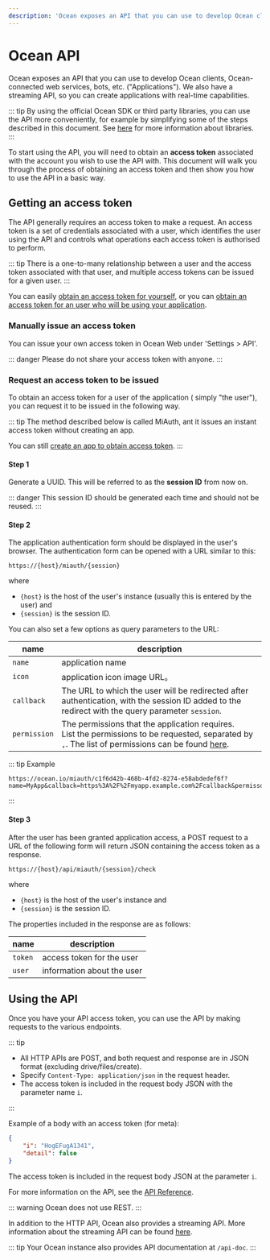 ```yaml
---
description: 'Ocean exposes an API that you can use to develop Ocean clients, Ocean-connected web services, bots, etc. ("Applications").'
---
```


# Ocean API
Ocean exposes an API that you can use to develop Ocean clients, Ocean-connected web services, bots, etc. ("Applications").
We also have a streaming API, so you can create applications with real-time capabilities.

::: tip
By using the official Ocean SDK or third party libraries, you can use the API more conveniently, for example by simplifying some of the steps described in this document.
See [here](TODO) for more information about libraries.
:::

To start using the API, you will need to obtain an **access token** associated with the account you wish to use the API with.
This document will walk you through the process of obtaining an access token and then show you how to use the API in a basic way.

## Getting an access token
The API generally requires an access token to make a request.
An access token is a set of credentials associated with a user, which identifies the user using the API and controls what operations each access token is authorised to perform.

::: tip
There is a one-to-many relationship between a user and the access token associated with that user, and multiple access tokens can be issued for a given user.
:::

You can easily [obtain an access token for yourself](#Manually-issue-an-access-token), or you can [obtain an access token for an user who will be using your application](#Request-an-access-token-to-be-issued).

### Manually issue an access token
You can issue your own access token in Ocean Web under 'Settings > API'.

::: danger
Please do not share your access token with anyone.
:::

### Request an access token to be issued
To obtain an access token for a user of the application ( simply "the user"), you can request it to be issued in the following way.

::: tip
The method described below is called MiAuth, ant it issues an instant access token without creating an app.

You can still [create an app to obtain access token](./app.md).
:::

#### Step 1
Generate a UUID. This will be referred to as the **session ID** from now on.

::: danger
This session ID should be generated each time and should not be reused.
:::

#### Step 2
The application authentication form should be displayed in the user's browser. The authentication form can be opened with a URL similar to this:

```:no-line-numbers
https://{host}/miauth/{session}
```

where
- `{host}` is the host of the user's instance (usually this is entered by the user) and
- `{session}` is the session ID.

You can also set a few options as query parameters to the URL:

| name | description |
| ---- | ---- |
| `name` | application name |
| `icon` | application icon image URL。 |
| `callback` | The URL to which the user will be redirected after authentication, with the session ID added to the redirect with the query parameter `session`. |
| `permission` | The permissions that the application requires. <br>List the permissions to be requested, separated by `,`. The list of permissions can be found [here](TODO). |

::: tip Example
```:no-line-numbers
https://ocean.io/miauth/c1f6d42b-468b-4fd2-8274-e58abdedef6f?name=MyApp&callback=https%3A%2F%2Fmyapp.example.com%2Fcallback&permisson=write:notes,write:following,read:drive
```
:::

#### Step 3
After the user has been granted application access, a POST request to a URL of the following form will return JSON containing the access token as a response.

```:no-line-numbers
https://{host}/api/miauth/{session}/check
```

where
- `{host}` is the host of the user's instance and
- `{session}` is the session ID.

The properties included in the response are as follows:

| name | description |
| ---- | ---- |
| `token` | access token for the user |
| `user` | information about the user |

## Using the API
Once you have your API access token, you can use the API by making requests to the various endpoints.

::: tip

- All HTTP APIs are POST, and both request and response are in JSON format (excluding drive/files/create).
- Specify `Content-Type: application/json` in the request header.
- The access token is included in the request body JSON with the parameter name `i`.

:::

Example of a body with an access token (for meta):

```json
{
    "i": "HogEFugA1341",
    "detail": false
}
```

The access token is included in the request body JSON at the parameter `i`.

For more information on the API, see the [API Reference](./endpoints.html).

::: warning
Ocean does not use REST.
:::

In addition to the HTTP API, Ocean also provides a streaming API. More information about the streaming API can be found [here](./streaming/).

::: tip
Your Ocean instance also provides API documentation at `/api-doc`.
:::
